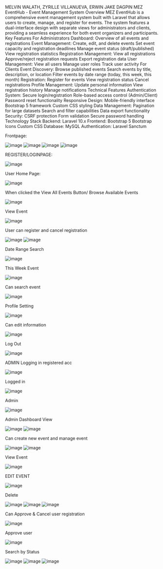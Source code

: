 MELVIN WALATH, ZYRILLE VILLANUEVA, ERWIN JAKE DAGPIN
MEZ EventHub - Event Management System
Overview
MEZ EventHub is a comprehensive event management system built with Laravel that allows users to create, manage, and register for events. The system features a dual-interface design with separate views for administrators and clients, providing a seamless experience for both event organizers and participants.
Key Features
For Administrators
Dashboard: Overview of all events and registrations
Event Management:
Create, edit, and delete events
Set event capacity and registration deadlines
Manage event status (draft/published)
View registration statistics
Registration Management:
View all registrations
Approve/reject registration requests
Export registration data
User Management:
View all users
Manage user roles
Track user activity
For Clients
Event Discovery:
Browse published events
Search events by title, description, or location
Filter events by date range (today, this week, this month)
Registration:
Register for events
View registration status
Cancel registrations
Profile Management:
Update personal information
View registration history
Manage notifications
Technical Features
Authentication System:
Secure login/registration
Role-based access control (Admin/Client)
Password reset functionality
Responsive Design:
Mobile-friendly interface
Bootstrap 5 framework
Custom CSS styling
Data Management:
Pagination for large datasets
Search and filter capabilities
Data export functionality
Security:
CSRF protection
Form validation
Secure password handling
Technology Stack
Backend: Laravel 10.x
Frontend:
Bootstrap 5
Bootstrap Icons
Custom CSS
Database: MySQL
Authentication: Laravel Sanctum


Frontpage:

![image](https://github.com/user-attachments/assets/463c0fdf-fb76-4f27-9bee-70c4a0a79aab)
![image](https://github.com/user-attachments/assets/d80bf920-057d-4e14-bec9-8f4c071147a5)
![image](https://github.com/user-attachments/assets/5214c201-20a1-4eb9-956e-9967814ca5e5)
![image](https://github.com/user-attachments/assets/f9798db0-c005-4e07-a3a4-0e2f6d47b6e3)


REGISTER/LOGINPAGE:

![image](https://github.com/user-attachments/assets/91d8f583-b36f-4140-af81-e778a510cfe7)

User Home Page:

![image](https://github.com/user-attachments/assets/26166fe4-1f80-4916-8b51-c7152042fdc4)

When clicked the View All Events Button/ Browse Available Events

![image](https://github.com/user-attachments/assets/18dce6b9-4785-455d-b220-b130fc1059a2)

View Event

![image](https://github.com/user-attachments/assets/d3515d20-7117-411c-ba4d-aa980129442d)

User can register and cancel registration

![image](https://github.com/user-attachments/assets/d4c8e839-dbe5-4fec-84a5-d07dfebcb618)
![image](https://github.com/user-attachments/assets/537a9810-dfa0-4c58-b8df-4d8dcb6ee7d0)

Date Range Search

![image](https://github.com/user-attachments/assets/a6aa2dc9-24d9-41a9-b471-3c7109ae29d6)

This Week Event

![image](https://github.com/user-attachments/assets/cdcfe130-6e23-4ead-98f0-d8bd55b159eb)

Can search event

![image](https://github.com/user-attachments/assets/a1841b25-cde0-4559-9ef2-5539d891f64b)

Profile Setting

![image](https://github.com/user-attachments/assets/b74d479e-0ff2-4eb7-8a1f-f3a78f36cd1e)

Can edit information

![image](https://github.com/user-attachments/assets/cfc373ce-65e6-4428-a9f3-ac9ff424801b)

Log Out

![image](https://github.com/user-attachments/assets/e943a249-824f-4dcf-aa86-0cf100e6d500)



ADMIN
Logging in registered acc

![image](https://github.com/user-attachments/assets/538d5a22-9942-458f-86e5-c2b03bd6072c)

Logged in

![image](https://github.com/user-attachments/assets/9030b2a7-c958-4f01-841b-97d2835d9326)

Admin

![image](https://github.com/user-attachments/assets/a4beed1d-7b9a-44d9-b9ff-bc0582984115)

Admin Dashboard View

![image](https://github.com/user-attachments/assets/37bec569-24de-4e83-a726-68d00c6b310b)
![image](https://github.com/user-attachments/assets/8bbcaa0a-be10-427b-a1de-d85ed54cd8cf)

Can create new event and manage event

![image](https://github.com/user-attachments/assets/8f41634b-0194-4fc4-8216-3bf5219b00a4)
![image](https://github.com/user-attachments/assets/0903067c-5a11-4c28-95c1-08c7ab175691)

View Event

![image](https://github.com/user-attachments/assets/80492ed7-ada6-4ed1-b4dc-8a72dc885194)

EDIT EVENT 

![image](https://github.com/user-attachments/assets/efc84fb1-aba8-42d1-b9ff-f64c7097f7bf)

Delete

![image](https://github.com/user-attachments/assets/3a4db9e4-2461-48b1-84a8-12947e630c48)
![image](https://github.com/user-attachments/assets/a6714658-f8af-465c-abb2-db6df47e5a86)
![image](https://github.com/user-attachments/assets/dbe54639-8879-4aa1-8271-206cc762623a)

Can Approve & Cancel user registration

![image](https://github.com/user-attachments/assets/4dbbed9f-1f20-49ed-b0aa-8147e27d3687)

Approve user

![image](https://github.com/user-attachments/assets/3bcac8f3-6c86-4838-9030-7c72ae4415e9)

Search by Status

![image](https://github.com/user-attachments/assets/d1b51cbb-cc3c-476e-8cbf-0d2945285e27)
![image](https://github.com/user-attachments/assets/ff68adce-3d76-49bf-9aa9-6b930e534613)
![image](https://github.com/user-attachments/assets/f1607493-1456-426a-9d0a-1d15e01eed91)




